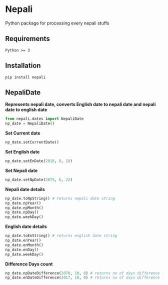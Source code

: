 Nepali
======

  
Python package for processing every nepali stuffs

Requirements
------------
	Python >= 3


Installation
-----------
	pip install nepali

NepaliDate
-------------

**Represents nepali date, converts English date to nepali date and nepali date to english date**
```python
from nepali.dates import NepaliDate  
np_date = NepaliDate()
```

**Set Current date**  
```python
np_date.setCurrentDate()
```

**Set English date**  
```python
np_date.setEnDate(2018, 8, 18)
```

**Set Nepali date**  
```python
np_date.setNpDate(2075, 6, 22)
```

**Nepali date details**  
```python
np_date.toNpString() # returns nepali date string  
np_date.npYear()  
np_date.npMonth()  
np_date.npDay()  
np_date.weekDay()
```

**English date details**  
```python
np_date.toEnString() # returns english date string  
np_date.enYear()  
np_date.enMonth()  
np_date.enDay()  
np_date.weekDay()
```

**Difference Days count**  
```python
np_date.npDateDifference(2070, 10, 8) # returns no of days difference for nepali date.  
np_date.enDateDifference(2017, 10, 8) # returns no of days difference for english date.
```